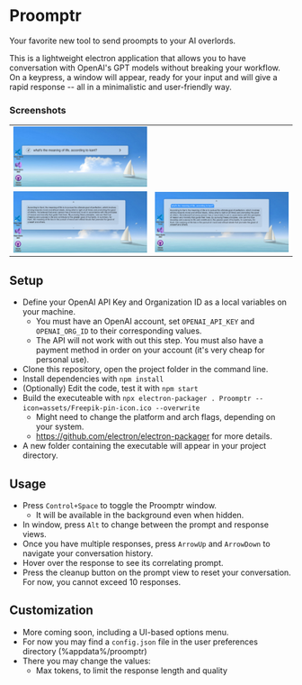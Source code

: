 # Proomptr
Your favorite new tool to send proompts to your AI overlords.

This is a lightweight electron application that allows you to have conversation with OpenAI's GPT models without breaking your workflow. On a keypress, a window will appear, ready for your input and will give a rapid response -- all in a minimalistic and user-friendly way.

### Screenshots
<table>   
  <tr>     
    <td><img src="screenshots/prompt.png?raw=true" alt="Prompt" title="Prompt"></td>      
  </tr>
  <tr>
    <td><img src="screenshots/response.png?raw=true" alt="Response" title="Response"></td>
    <td><img src="screenshots/prompt+response.png?raw=true" alt="Prompt Response" title="Prompt Response"></td>  
  </tr>
</table>

## Setup

* Define your OpenAI API Key and Organization ID as a local variables on your machine.
  * You must have an OpenAI account, set `OPENAI_API_KEY` and `OPENAI_ORG_ID` to their corresponding values.
  * The API will not work with out this step. You must also have a payment method in order on your account (it's very cheap for personal use).
* Clone this repository, open the project folder in the command line.
* Install dependencies with `npm install`
* (Optionally) Edit the code, test it with `npm start`
* Build the executeable with `npx electron-packager . Proomptr --icon=assets/Freepik-pin-icon.ico --overwrite`
  * Might need to change the platform and arch flags, depending on your system.
  * https://github.com/electron/electron-packager for more details.
* A new folder containing the executable will appear in your project directory.

## Usage

* Press `Control+Space` to toggle the Proomptr window.
  * It will be available in the background even when hidden.
* In window, press `Alt` to change between the prompt and response views.
* Once you have multiple responses, press `ArrowUp` and `ArrowDown` to navigate your conversation history.
* Hover over the response to see its correlating prompt.
* Press the cleanup button on the prompt view to reset your conversation. For now, you cannot exceed 10 responses.

## Customization

 * More coming soon, including a UI-based options menu.
 * For now you may find a `config.json` file in the user preferences directory (%appdata%/proomptr)
  * There you may change the values:
    * Max tokens, to limit the response length and quality
